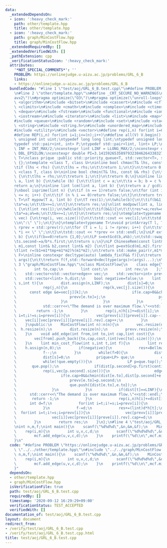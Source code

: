 ```yaml
---
data:
  _extendedDependsOn:
  - icon: ':heavy_check_mark:'
    path: other/template.hpp
    title: other/template.hpp
  - icon: ':heavy_check_mark:'
    path: graph/MinCostFlow.hpp
    title: graph/MinCostFlow.hpp
  _extendedRequiredBy: []
  _extendedVerifiedWith: []
  _pathExtension: cpp
  _verificationStatusIcon: ':heavy_check_mark:'
  attributes:
    '*NOT_SPECIAL_COMMENTS*': ''
    PROBLEM: https://onlinejudge.u-aizu.ac.jp/problems/GRL_6_B
    links:
    - https://onlinejudge.u-aizu.ac.jp/problems/GRL_6_B
  bundledCode: "#line 1 \"test/aoj/GRL_6_B.test.cpp\"\n#define PROBLEM \"https://onlinejudge.u-aizu.ac.jp/problems/GRL_6_B\"\
    \n#line 2 \"other/template.hpp\"\n#define _CRT_SECURE_NO_WARNINGS\n#pragma target(\"\
    avx2\")\n#pragma optimize(\"O3\")\n#pragma optimize(\"unroll-loops\")\n#include\
    \ <algorithm>\n#include <bitset>\n#include <cassert>\n#include <cfloat>\n#include\
    \ <climits>\n#include <cmath>\n#include <complex>\n#include <ctime>\n#include\
    \ <deque>\n#include <fstream>\n#include <functional>\n#include <iomanip>\n#include\
    \ <iostream>\n#include <iterator>\n#include <list>\n#include <map>\n#include <memory>\n\
    #include <queue>\n#include <random>\n#include <set>\n#include <stack>\n#include\
    \ <string>\n#include <string.h>\n#include <unordered_map>\n#include <unordered_set>\n\
    #include <utility>\n#include <vector>\n#define rep(i,n) for(int i=0;i<(n);i++)\n\
    #define REP(i,n) for(int i=1;i<=(n);i++)\n#define all(V) V.begin(),V.end()\ntypedef\
    \ unsigned int uint;\ntypedef long long lint;\ntypedef unsigned long long ulint;\n\
    typedef std::pair<int, int> P;\ntypedef std::pair<lint, lint> LP;\nconstexpr int\
    \ INF = INT_MAX/2;\nconstexpr lint LINF = LLONG_MAX/2;\nconstexpr double eps =\
    \ DBL_EPSILON;\nconstexpr double PI=3.141592653589793238462643383279;\ntemplate<class\
    \ T>\nclass prique :public std::priority_queue<T, std::vector<T>, std::greater<T>>\
    \ {};\ntemplate <class T, class U>\ninline bool chmax(T& lhs, const U& rhs) {\n\
    \tif (lhs < rhs) {\n\t\tlhs = rhs;\n\t\treturn 1;\n\t}\n\treturn 0;\n}\ntemplate\
    \ <class T, class U>\ninline bool chmin(T& lhs, const U& rhs) {\n\tif (lhs > rhs)\
    \ {\n\t\tlhs = rhs;\n\t\treturn 1;\n\t}\n\treturn 0;\n}\ninline lint gcd(lint\
    \ a, lint b) {\n\twhile (b) {\n\t\tlint c = a;\n\t\ta = b; b = c % b;\n\t}\n\t\
    return a;\n}\ninline lint lcm(lint a, lint b) {\n\treturn a / gcd(a, b) * b;\n\
    }\nbool isprime(lint n) {\n\tif (n == 1)return false;\n\tfor (int i = 2; i * i\
    \ <= n; i++) {\n\t\tif (n % i == 0)return false;\n\t}\n\treturn true;\n}\ntemplate<typename\
    \ T>\nT mypow(T a, lint b) {\n\tT res(1);\n\twhile(b){\n\t\tif(b&1)res*=a;\n\t\
    \ta*=a;\n\t\tb>>=1;\n\t}\n\treturn res;\n}\nlint modpow(lint a, lint b, lint m)\
    \ {\n\tlint res(1);\n\twhile(b){\n\t\tif(b&1){\n\t\t\tres*=a;res%=m;\n\t\t}\n\t\
    \ta*=a;a%=m;\n\t\tb>>=1;\n\t}\n\treturn res;\n}\ntemplate<typename T>\nvoid printArray(std::vector<T>&\
    \ vec) {\n\trep(i, vec.size()){\n\t\tstd::cout << vec[i];\n\t\tstd::cout<<(i==(int)vec.size()-1?\"\
    \\n\":\" \");\n\t}\n}\ntemplate<typename T>\nvoid printArray(T l, T r) {\n\tT\
    \ rprev = std::prev(r);\n\tfor (T i = l; i != rprev; i++) {\n\t\tstd::cout <<\
    \ *i << \" \";\n\t}\n\tstd::cout << *rprev << std::endl;\n}\nLP extGcd(lint a,lint\
    \ b) {\n\tif(b==0)return {1,0};\n\tLP s=extGcd(b,a%b);\n\tstd::swap(s.first,s.second);\n\
    \ts.second-=a/b*s.first;\n\treturn s;\n}\nLP ChineseRem(const lint& b1,const lint&\
    \ m1,const lint& b2,const lint& m2) {\n\tlint p=extGcd(m1,m2).first;\n\tlint tmp=(b2-b1)*p%m2;\n\
    \tlint r=(b1+m1*tmp+m1*m2)%(m1*m2);\n\treturn std::make_pair(r,m1*m2);\n}\ntemplate<typename\
    \ F>\ninline constexpr decltype(auto) lambda_fix(F&& f){\n\treturn [f=std::forward<F>(f)](auto&&...\
    \ args){\n\t\treturn f(f,std::forward<decltype(args)>(args)...);\n\t};\n}\n#line\
    \ 3 \"graph/MinCostFlow.hpp\"\nclass MinCostFlow{\n    class edge{\n    public:\n\
    \        int to,cap;\n        lint cost;\n        int rev;\n    };\n    int n;\n\
    \    std::vector<std::vector<edge>> vec;\n    std::vector<int> prevv,preve;\n\
    \    std::vector<lint> h,dist;\n    bool negative=false;\n    lint BellmanFord(int\
    \ s,int t){\n        dist.assign(n,LINF);\n        dist[s]=0;\n        rep(i,n-1){\n\
    \            rep(j,n){\n                rep(k,vec[j].size()){\n              \
    \      const edge &e=vec[j][k];\n                    if(e.cap>0&&chmin(dist[e.to],dist[j]+e.cost+h[j]-h[e.to])){\n\
    \                        prevv[e.to]=j;\n                        preve[e.to]=k;\n\
    \                    }\n                }\n            }\n        }\n        if(dist[t]==LINF){\n\
    \            std::cerr<<\"The demand is over maximum flow.\"<<std::endl;\n   \
    \         return -1;\n        }\n        rep(i,n)h[i]+=dist[i];\n        for(int\
    \ i=t;i!=s;i=prevv[i]){\n            vec[prevv[i]][preve[i]].cap--;\n        \
    \    vec[i][vec[prevv[i]][preve[i]].rev].cap++;\n        }\n        return h[t];\n\
    \    }\npublic:\n    MinCostFlow(int n):n(n){\n        vec.resize(n);\n      \
    \  h.resize(n);\n        dist.resize(n);\n        prevv.resize(n);\n        preve.resize(n);\n\
    \    }\n    void add_edge(int from,int to,int cap,lint cost){\n        if(cost<0)negative=true;\n\
    \        vec[from].push_back({to,cap,cost,(int)vec[to].size()});\n        vec[to].push_back({from,0,-cost,(int)vec[from].size()-1});\n\
    \    }\n    lint min_cost_flow(int s,int t,int f){\n        lint res=0;\n    \
    \    h.assign(n,0);\n        if(negative){\n            res+=BellmanFord(s,t);\n\
    \            f--;\n        }\n        while(f>0){\n            dist.assign(n,LINF);\n\
    \            dist[s]=0;\n            prique<LP> que;\n            que.push({0,s});\n\
    \            while(!que.empty()){\n                LP p=que.top();\n         \
    \       que.pop();\n                if(dist[p.second]<p.first)continue;\n    \
    \            rep(i,vec[p.second].size()){\n                    edge &e=vec[p.second][i];\n\
    \                    if(e.cap>0&&chmin(dist[e.to],dist[p.second]+e.cost+h[p.second]-h[e.to])){\n\
    \                        prevv[e.to]=p.second;\n                        preve[e.to]=i;\n\
    \                        que.push({dist[e.to],e.to});\n                    }\n\
    \                }\n            }\n            if(dist[t]==LINF){\n          \
    \      std::cerr<<\"The demand is over maximum flow.\"<<std::endl;\n         \
    \       return -1;\n            }\n            rep(i,n)h[i]+=dist[i];\n      \
    \      int d=f;\n            for(int i=t;i!=s;i=prevv[i]){\n                chmin(d,vec[prevv[i]][preve[i]].cap);\n\
    \            }\n            f-=d;\n            res+=(lint)d*h[t];\n          \
    \  for(int i=t;i!=s;i=prevv[i]){\n                vec[prevv[i]][preve[i]].cap-=d;\n\
    \                vec[i][vec[prevv[i]][preve[i]].rev].cap+=d;\n            }\n\
    \        }\n        return res;\n    }\n};\n#line 4 \"test/aoj/GRL_6_B.test.cpp\"\
    \nint n,m,f;\nint main(){\n    scanf(\"%d%d%d\",&n,&m,&f);\n    MinCostFlow mcf(n);\n\
    \    rep(i,m){\n        int u,v,c,d;\n        scanf(\"%d%d%d%d\",&u,&v,&c,&d);\n\
    \        mcf.add_edge(u,v,c,d);\n    }\n    printf(\"%d\\n\",mcf.min_cost_flow(0,n-1,f));\n\
    }\n"
  code: "#define PROBLEM \"https://onlinejudge.u-aizu.ac.jp/problems/GRL_6_B\"\n#include\
    \ \"../../other/template.hpp\"\n#include \"../../graph/MinCostFlow.hpp\"\nint\
    \ n,m,f;\nint main(){\n    scanf(\"%d%d%d\",&n,&m,&f);\n    MinCostFlow mcf(n);\n\
    \    rep(i,m){\n        int u,v,c,d;\n        scanf(\"%d%d%d%d\",&u,&v,&c,&d);\n\
    \        mcf.add_edge(u,v,c,d);\n    }\n    printf(\"%d\\n\",mcf.min_cost_flow(0,n-1,f));\n\
    }"
  dependsOn:
  - other/template.hpp
  - graph/MinCostFlow.hpp
  isVerificationFile: true
  path: test/aoj/GRL_6_B.test.cpp
  requiredBy: []
  timestamp: '2020-09-12 16:29:29+09:00'
  verificationStatus: TEST_ACCEPTED
  verifiedWith: []
documentation_of: test/aoj/GRL_6_B.test.cpp
layout: document
redirect_from:
- /verify/test/aoj/GRL_6_B.test.cpp
- /verify/test/aoj/GRL_6_B.test.cpp.html
title: test/aoj/GRL_6_B.test.cpp
---
```

